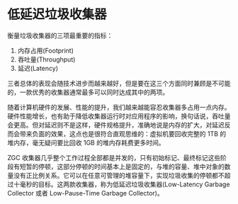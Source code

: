 # 低延迟垃圾收集器

衡量垃圾收集器的三项最重要的指标：

1. 内存占用(Footprint)
2. 吞吐量(Throughput)
3. 延迟(Latency)

三者总体的表现会随技术进步而越来越好，但是要在这三个方面同时兼顾是不可能的，一款优秀的收集器通常最多可以同时达成其中的两项。

随着计算机硬件的发展、性能的提升，我们越来越能容忍收集器多占用一点内存。硬件性能增长，也有助于降低收集器运行时对应用程序的影响，换句话说，吞吐量会更高。但对延迟则不是这样，硬件规格提升，准确地说是内存的扩大，对延迟反而会带来负面的效果，这点也是很符合直观思维的：虚拟机要回收完整的 1TB 的堆内存，毫无疑问要比回收 1GB 的堆内存耗费更多时间。

ZGC 收集器几乎整个工作过程全部都是并发的，只有初始标记、最终标记这些阶段有短暂的停顿，这部分停顿的时间基本上是固定的，与堆的容量、堆中对象的数量没有正比例关系。它可以在任意可管理的堆容量下，实现垃圾收集的停顿都不超过十毫秒的目标。这两款收集器，称为低延迟垃圾收集器(Low-Latency Garbage Collector 或者 Low-Pause-Time Garbage Collector)。
